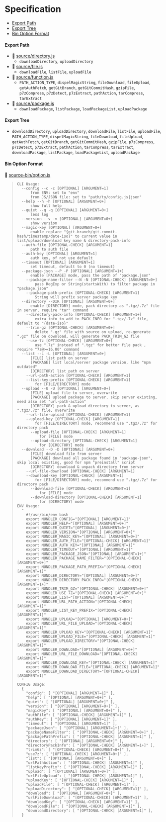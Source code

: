 # Specification

* [Export Path](#export-path)
* [Export Tree](#export-tree)
* [Bin Option Format](#bin-option-format)

#### Export Path
+ 📄 [source/directory.js](source/directory.js)
  - `downloadDirectory`, `uploadDirectory`
+ 📄 [source/file.js](source/file.js)
  - `downloadFile`, `listFile`, `uploadFile`
+ 📄 [source/function.js](source/function.js)
  - `PATH_ACTION_TYPE`, `dispelMagicString`, `fileDownload`, `fileUpload`, `getAuthFetch`, `getGitBranch`, `getGitCommitHash`, `gzipFile`, `p7zCompress`, `p7zDetect`, `p7zExtract`, `pathAction`, `tarCompress`, `tarExtract`
+ 📄 [source/package.js](source/package.js)
  - `downloadPackage`, `listPackage`, `loadPackageList`, `uploadPackage`

#### Export Tree
- `downloadDirectory`, `uploadDirectory`, `downloadFile`, `listFile`, `uploadFile`, `PATH_ACTION_TYPE`, `dispelMagicString`, `fileDownload`, `fileUpload`, `getAuthFetch`, `getGitBranch`, `getGitCommitHash`, `gzipFile`, `p7zCompress`, `p7zDetect`, `p7zExtract`, `pathAction`, `tarCompress`, `tarExtract`, `downloadPackage`, `listPackage`, `loadPackageList`, `uploadPackage`

#### Bin Option Format
📄 [source-bin/option.js](source-bin/option.js)
> ```
> CLI Usage:
>   --config --c -c [OPTIONAL] [ARGUMENT=1]
>       from ENV: set to "env"
>       from JS/JSON file: set to "path/to/config.js|json"
>   --help --h -h [OPTIONAL] [ARGUMENT=0+]
>       show full help
>   --quiet --q -q [OPTIONAL] [ARGUMENT=0+]
>       less log
>   --version --v -v [OPTIONAL] [ARGUMENT=0+]
>       show version
>   --magic-key [OPTIONAL] [ARGUMENT=0+]
>       enable replace "{git-branch/git-commit-hash/timestamp/date-iso}" to current value in list/upload/download key name & directory-pack-info
>   --auth-file [OPTIONAL-CHECK] [ARGUMENT=1]
>       path to auth file
>   --auth-key [OPTIONAL] [ARGUMENT=1]
>       auth key, of not use default
>   --timeout [OPTIONAL] [ARGUMENT=1]
>       set timeout, default to 0 (no timeout)
>   --package-json --P -P [OPTIONAL] [ARGUMENT=1+]
>       enable [PACKAGE] mode, pass the path of "package.json"
>     --package-name-filter --N -N [OPTIONAL-CHECK] [ARGUMENT=0+]
>         pass RegExp or String(startsWith) to filter package in "package.json"
>     --package-path-prefix [OPTIONAL-CHECK] [ARGUMENT=1]
>         String will prefix server package key
>   --directory --DIR [OPTIONAL] [ARGUMENT=0+]
>       enable [DIRECTORY] mode, pack directory as ".tgz/.7z" file in server, require "tar" command
>     --directory-pack-info [OPTIONAL-CHECK] [ARGUMENT=1+]
>         extra info to add to PACK_INFO for ".tgz/.7z" file, default to "{date-iso}"
>     --trim-gz [OPTIONAL-CHECK] [ARGUMENT=0+]
>         delete ".gz" file with source on upload, re-generate ".gz" file on download, will generate PACK_TRIM_GZ file
>     --use-7z [OPTIONAL-CHECK] [ARGUMENT=0+]
>         use ".7z" instead of ".tgz" for better file pack , require "7z@>=16.00" command
>   --list --L -L [OPTIONAL] [ARGUMENT=0+]
>       [FILE] list path on server
>       [PACKAGE] list local/server package version, like "npm outdated"
>       [DIRECTORY] list path on server
>     --url-path-action [OPTIONAL-CHECK] [ARGUMENT=1]
>     --list-key-prefix [OPTIONAL-CHECK] [ARGUMENT=1]
>         for [FILE/DIRECTORY] mode
>   --upload --U -U [OPTIONAL] [ARGUMENT=0+]
>       [FILE] upload file to server, overwrite
>       [PACKAGE] upload package to server, skip server existing, need also set "url-path-action"
>       [DIRECTORY] pack & upload directory to server, as ".tgz/.7z" file, overwrite
>     --url-file-upload [OPTIONAL-CHECK] [ARGUMENT=1]
>     --upload-key [OPTIONAL-CHECK] [ARGUMENT=1]
>         for [FILE/DIRECTORY] mode, recommend use ".tgz/.7z" for directory pack
>       --upload-file [OPTIONAL-CHECK] [ARGUMENT=1]
>           for [FILE] mode
>       --upload-directory [OPTIONAL-CHECK] [ARGUMENT=1]
>           for [DIRECTORY] mode
>   --download --D -D [OPTIONAL] [ARGUMENT=0+]
>       [FILE] download file from server
>       [PACKAGE] download all package found in "package-json", skip local existing, good for npm "preinstall" script
>       [DIRECTORY] download & unpack directory from server
>     --url-file-download [OPTIONAL-CHECK] [ARGUMENT=1]
>     --download-key [OPTIONAL-CHECK] [ARGUMENT=1]
>         for [FILE/DIRECTORY] mode, recommend use ".tgz/.7z" for directory pack
>       --download-file [OPTIONAL-CHECK] [ARGUMENT=1]
>           for [FILE] mode
>       --download-directory [OPTIONAL-CHECK] [ARGUMENT=1]
>           for [DIRECTORY] mode
> ENV Usage:
>   "
>     #!/usr/bin/env bash
>     export NUNDLER_CONFIG="[OPTIONAL] [ARGUMENT=1]"
>     export NUNDLER_HELP="[OPTIONAL] [ARGUMENT=0+]"
>     export NUNDLER_QUIET="[OPTIONAL] [ARGUMENT=0+]"
>     export NUNDLER_VERSION="[OPTIONAL] [ARGUMENT=0+]"
>     export NUNDLER_MAGIC_KEY="[OPTIONAL] [ARGUMENT=0+]"
>     export NUNDLER_AUTH_FILE="[OPTIONAL-CHECK] [ARGUMENT=1]"
>     export NUNDLER_AUTH_KEY="[OPTIONAL] [ARGUMENT=1]"
>     export NUNDLER_TIMEOUT="[OPTIONAL] [ARGUMENT=1]"
>     export NUNDLER_PACKAGE_JSON="[OPTIONAL] [ARGUMENT=1+]"
>     export NUNDLER_PACKAGE_NAME_FILTER="[OPTIONAL-CHECK] [ARGUMENT=0+]"
>     export NUNDLER_PACKAGE_PATH_PREFIX="[OPTIONAL-CHECK] [ARGUMENT=1]"
>     export NUNDLER_DIRECTORY="[OPTIONAL] [ARGUMENT=0+]"
>     export NUNDLER_DIRECTORY_PACK_INFO="[OPTIONAL-CHECK] [ARGUMENT=1+]"
>     export NUNDLER_TRIM_GZ="[OPTIONAL-CHECK] [ARGUMENT=0+]"
>     export NUNDLER_USE_7Z="[OPTIONAL-CHECK] [ARGUMENT=0+]"
>     export NUNDLER_LIST="[OPTIONAL] [ARGUMENT=0+]"
>     export NUNDLER_URL_PATH_ACTION="[OPTIONAL-CHECK] [ARGUMENT=1]"
>     export NUNDLER_LIST_KEY_PREFIX="[OPTIONAL-CHECK] [ARGUMENT=1]"
>     export NUNDLER_UPLOAD="[OPTIONAL] [ARGUMENT=0+]"
>     export NUNDLER_URL_FILE_UPLOAD="[OPTIONAL-CHECK] [ARGUMENT=1]"
>     export NUNDLER_UPLOAD_KEY="[OPTIONAL-CHECK] [ARGUMENT=1]"
>     export NUNDLER_UPLOAD_FILE="[OPTIONAL-CHECK] [ARGUMENT=1]"
>     export NUNDLER_UPLOAD_DIRECTORY="[OPTIONAL-CHECK] [ARGUMENT=1]"
>     export NUNDLER_DOWNLOAD="[OPTIONAL] [ARGUMENT=0+]"
>     export NUNDLER_URL_FILE_DOWNLOAD="[OPTIONAL-CHECK] [ARGUMENT=1]"
>     export NUNDLER_DOWNLOAD_KEY="[OPTIONAL-CHECK] [ARGUMENT=1]"
>     export NUNDLER_DOWNLOAD_FILE="[OPTIONAL-CHECK] [ARGUMENT=1]"
>     export NUNDLER_DOWNLOAD_DIRECTORY="[OPTIONAL-CHECK] [ARGUMENT=1]"
>   "
> CONFIG Usage:
>   {
>     "config": [ "[OPTIONAL] [ARGUMENT=1]" ],
>     "help": [ "[OPTIONAL] [ARGUMENT=0+]" ],
>     "quiet": [ "[OPTIONAL] [ARGUMENT=0+]" ],
>     "version": [ "[OPTIONAL] [ARGUMENT=0+]" ],
>     "magicKey": [ "[OPTIONAL] [ARGUMENT=0+]" ],
>     "authFile": [ "[OPTIONAL-CHECK] [ARGUMENT=1]" ],
>     "authKey": [ "[OPTIONAL] [ARGUMENT=1]" ],
>     "timeout": [ "[OPTIONAL] [ARGUMENT=1]" ],
>     "packageJson": [ "[OPTIONAL] [ARGUMENT=1+]" ],
>     "packageNameFilter": [ "[OPTIONAL-CHECK] [ARGUMENT=0+]" ],
>     "packagePathPrefix": [ "[OPTIONAL-CHECK] [ARGUMENT=1]" ],
>     "directory": [ "[OPTIONAL] [ARGUMENT=0+]" ],
>     "directoryPackInfo": [ "[OPTIONAL-CHECK] [ARGUMENT=1+]" ],
>     "trimGz": [ "[OPTIONAL-CHECK] [ARGUMENT=0+]" ],
>     "use7z": [ "[OPTIONAL-CHECK] [ARGUMENT=0+]" ],
>     "list": [ "[OPTIONAL] [ARGUMENT=0+]" ],
>     "urlPathAction": [ "[OPTIONAL-CHECK] [ARGUMENT=1]" ],
>     "listKeyPrefix": [ "[OPTIONAL-CHECK] [ARGUMENT=1]" ],
>     "upload": [ "[OPTIONAL] [ARGUMENT=0+]" ],
>     "urlFileUpload": [ "[OPTIONAL-CHECK] [ARGUMENT=1]" ],
>     "uploadKey": [ "[OPTIONAL-CHECK] [ARGUMENT=1]" ],
>     "uploadFile": [ "[OPTIONAL-CHECK] [ARGUMENT=1]" ],
>     "uploadDirectory": [ "[OPTIONAL-CHECK] [ARGUMENT=1]" ],
>     "download": [ "[OPTIONAL] [ARGUMENT=0+]" ],
>     "urlFileDownload": [ "[OPTIONAL-CHECK] [ARGUMENT=1]" ],
>     "downloadKey": [ "[OPTIONAL-CHECK] [ARGUMENT=1]" ],
>     "downloadFile": [ "[OPTIONAL-CHECK] [ARGUMENT=1]" ],
>     "downloadDirectory": [ "[OPTIONAL-CHECK] [ARGUMENT=1]" ],
>   }
> ```
